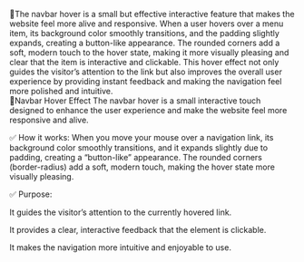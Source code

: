 🌟The navbar hover is a small but effective interactive feature that makes the website feel more alive and responsive. When a user hovers over a menu item, its background color smoothly transitions, and the padding slightly expands,          creating a button-like appearance. The rounded corners add a soft, modern touch to the hover state, making it more visually pleasing and clear that the item is interactive and clickable. This hover effect not only guides the visitor’s        attention to the link but also improves the overall user experience by providing instant feedback and making the navigation feel more polished and intuitive.</br>
🌟Navbar Hover Effect
The navbar hover is a small interactive touch designed to enhance the user experience and make the website feel more responsive and alive.

✅ How it works:
When you move your mouse over a navigation link, its background color smoothly transitions, and it expands slightly due to padding, creating a “button-like” appearance.
The rounded corners (border-radius) add a soft, modern touch, making the hover state more visually pleasing.

✅ Purpose:

It guides the visitor’s attention to the currently hovered link.

It provides a clear, interactive feedback that the element is clickable.

It makes the navigation more intuitive and enjoyable to use.

